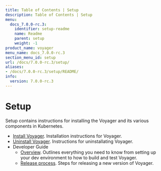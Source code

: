 ```yaml
---
title: Table of Contents | Setup
description: Table of Contents | Setup
menu:
  docs_7.0.0-rc.3:
    identifier: setup-readme
    name: Readme
    parent: setup
    weight: -1
product_name: voyager
menu_name: docs_7.0.0-rc.3
section_menu_id: setup
url: /docs/7.0.0-rc.3/setup/
aliases:
- /docs/7.0.0-rc.3/setup/README/
info:
  version: 7.0.0-rc.3
---
```


# Setup

Setup contains instructions for installing the Voyager and its various components in Kubernetes.

- [Install Voyager](/docs/7.0.0-rc.3/setup/install). Installation instructions for Voyager.
- [Uninstall Voyager](/docs/7.0.0-rc.3/setup/uninstall). Instructions for uninstallating Voyager.
- Developer Guide
  - [Overview](/docs/7.0.0-rc.3/setup/developer-guide/overview). Outlines everything you need to know from setting up your dev environment to how to build and test Voyager.
  - [Release process](/docs/7.0.0-rc.3/setup/developer-guide/release). Steps for releasing a new version of Voyager.
